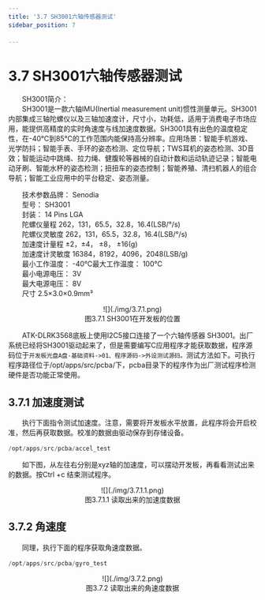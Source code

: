 ```yaml
---
title: '3.7 SH3001六轴传感器测试'
sidebar_position: 7

---
```


# 3.7 SH3001六轴传感器测试

&emsp;&emsp;SH3001简介：<br />
&emsp;&emsp;SH3001是一款六轴IMU(Inertial measurement unit)惯性测量单元。SH3001内部集成三轴陀螺仪以及三轴加速度计，尺寸小，功耗低，适用于消费电子市场应用，能提供高精度的实时角速度与线加速度数据。SH3001具有出色的温度稳定性，在-40℃到85℃的工作范围内能保持高分辨率。应用场景：智能手机游戏、光学防抖；智能手表、手环的姿态检测、定位导航；TWS耳机的姿态检测、3D音效；智能运动中跳绳、拉力绳、健腹轮等器械的自动计数和运动轨迹记录；智能电动牙刷、智能水杯的姿态检测；扭扭车的姿态控制；智能养殖、清扫机器人的组合导航；智能工业应用中的平台稳定、姿态测量。

&emsp;&emsp;技术参数品牌： Senodia<br />
&emsp;&emsp;型号： SH3001<br />
&emsp;&emsp;封装： 14 Pins LGA<br />
&emsp;&emsp;陀螺仪量程 262，131，65.5，32.8，16.4(LSB/°/s)<br />
&emsp;&emsp;陀螺仪灵敏度 262，131，65.5，32.8，16.4(LSB/°/s)<br />
&emsp;&emsp;加速度计量程 ±2，±4， ±8， ±16(g)<br />
&emsp;&emsp;加速度计灵敏度 16384，8192，4096，2048(LSB/g)<br />
&emsp;&emsp;最小工作温度： -40℃最大工作温度： 100℃<br />
&emsp;&emsp;最小电源电压： 3V<br />
&emsp;&emsp;最大电源电压： 8V<br />
&emsp;&emsp;尺寸 2.5×3.0×0.9mm³


<center>
![](./img/3.7.1.png)<br />
图3.7.1 SH3001在开发板的位置
</center>

&emsp;&emsp;ATK-DLRK3568底板上使用I2C5接口连接了一个六轴传感器 SH3001。出厂系统已经将SH3001驱动起来了，但是需要编写C应用程序才能获取数据，程序源码位于`开发板光盘A盘-基础资料->01、程序源码->外设测试源码。`测试方法如下。可执行程序路径位于/opt/apps/src/pcba/下，pcba目录下的程序作为出厂测试程序检测硬件是否功能正常使用。

## 3.7.1 加速度测试

&emsp;&emsp;执行下面指令测试加速度。注意，需要将开发板水平放置，此程序将会开启校准，然后再获取数据。校准的数据由驱动保存到存储设备。

```c#
/opt/apps/src/pcba/accel_test
```

&emsp;&emsp;如下图，从左往右分别是xyz轴的加速度，可以摆动开发板，再看看测试出来的数据。按Ctrl +c 结束测试程序。


<center>
![](./img/3.7.1.1.png)<br />
图3.7.1.1 读取出来的加速度数据
</center>

## 3.7.2 角速度

&emsp;&emsp;同理，执行下面的程序获取角速度数据。

```c#
/opt/apps/src/pcba/gyro_test
```

<center>
![](./img/3.7.2.png)<br />
图3.7.2 读取出来的角速度数据
</center>











